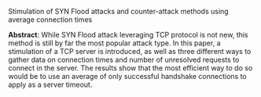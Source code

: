 Stimulation of SYN Flood attacks and counter-attack methods using average connection times

<b>Abstract</b>: While SYN Flood attack leveraging TCP protocol is not new, this method is still by far the most popular attack type. In this paper, a stimulation of a TCP server is introduced, as well as three different ways to gather data on connection times and number of unresolved requests to connect in the server. The results show that the most efficient way to do so would be to use an average of only successful handshake connections to apply as a server timeout.
